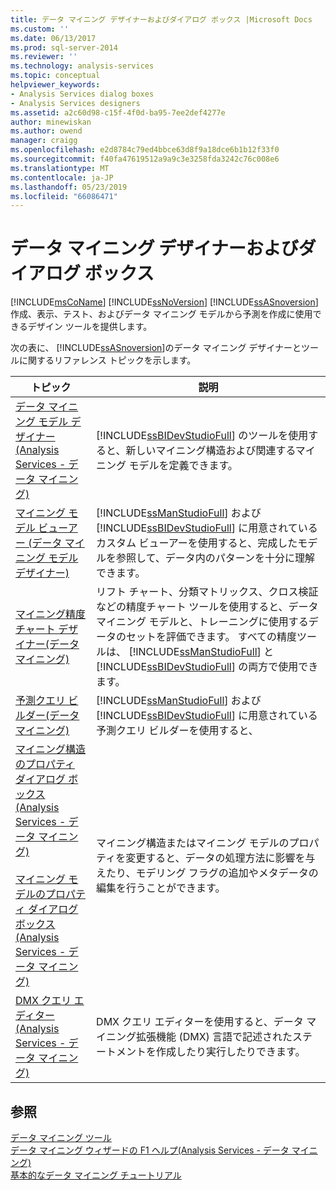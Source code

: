 ```yaml
---
title: データ マイニング デザイナーおよびダイアログ ボックス |Microsoft Docs
ms.custom: ''
ms.date: 06/13/2017
ms.prod: sql-server-2014
ms.reviewer: ''
ms.technology: analysis-services
ms.topic: conceptual
helpviewer_keywords:
- Analysis Services dialog boxes
- Analysis Services designers
ms.assetid: a2c60d98-c15f-4f0d-ba95-7ee2def4277e
author: minewiskan
ms.author: owend
manager: craigg
ms.openlocfilehash: e2d8784c79ed4bbce63d8f9a18dce6b1b12f33f0
ms.sourcegitcommit: f40fa47619512a9a9c3e3258fda3242c76c008e6
ms.translationtype: MT
ms.contentlocale: ja-JP
ms.lasthandoff: 05/23/2019
ms.locfileid: "66086471"
---
```

# <a name="data-mining-designers-and-dialog-boxes"></a>データ マイニング デザイナーおよびダイアログ ボックス
  [!INCLUDE[msCoName](../includes/msconame-md.md)] [!INCLUDE[ssNoVersion](../includes/ssnoversion-md.md)] [!INCLUDE[ssASnoversion](../includes/ssasnoversion-md.md)] 作成、表示、テスト、およびデータ マイニング モデルから予測を作成に使用できるデザイン ツールを提供します。  
  
 次の表に、 [!INCLUDE[ssASnoversion](../includes/ssasnoversion-md.md)]のデータ マイニング デザイナーとツールに関するリファレンス トピックを示します。  
  
|トピック|説明|  
|-----------|-----------------|  
|[データ マイニング モデル デザイナー &#40;Analysis Services - データ マイニング&#41;](data-mining-model-designer-analysis-services-data-mining.md)|[!INCLUDE[ssBIDevStudioFull](../includes/ssbidevstudiofull-md.md)] のツールを使用すると、新しいマイニング構造および関連するマイニング モデルを定義できます。|  
|[マイニング モデル ビューアー (データ マイニング モデル デザイナー)](mining-model-viewers-data-mining-model-designer.md)|[!INCLUDE[ssManStudioFull](../includes/ssmanstudiofull-md.md)] および [!INCLUDE[ssBIDevStudioFull](../includes/ssbidevstudiofull-md.md)] に用意されているカスタム ビューアーを使用すると、完成したモデルを参照して、データ内のパターンを十分に理解できます。|  
|[マイニング精度チャート デザイナー&#40;データ マイニング&#41;](mining-accuracy-chart-designer-data-mining.md)|リフト チャート、分類マトリックス、クロス検証などの精度チャート ツールを使用すると、データ マイニング モデルと、トレーニングに使用するデータのセットを評価できます。 すべての精度ツールは、 [!INCLUDE[ssManStudioFull](../includes/ssmanstudiofull-md.md)] と [!INCLUDE[ssBIDevStudioFull](../includes/ssbidevstudiofull-md.md)] の両方で使用できます。|  
|[予測クエリ ビルダー&#40;データ マイニング&#41;](prediction-query-builder-data-mining.md)|[!INCLUDE[ssManStudioFull](../includes/ssmanstudiofull-md.md)] および [!INCLUDE[ssBIDevStudioFull](../includes/ssbidevstudiofull-md.md)] に用意されている予測クエリ ビルダーを使用すると、|  
|[マイニング構造のプロパティ ダイアログ ボックス&#40;Analysis Services - データ マイニング&#41;](mining-structure-properties-dialog-analysis-services-data-mining.md)<br /><br /> [マイニング モデルのプロパティ ダイアログ ボックス&#40;Analysis Services - データ マイニング&#41;](mining-model-properties-dialog-box-analysis-services-data-mining.md)|マイニング構造またはマイニング モデルのプロパティを変更すると、データの処理方法に影響を与えたり、モデリング フラグの追加やメタデータの編集を行うことができます。|  
|[DMX クエリ エディター &#40;Analysis Services - データ マイニング&#41;](dmx-query-editor-analysis-services-data-mining.md)|DMX クエリ エディターを使用すると、データ マイニング拡張機能 (DMX) 言語で記述されたステートメントを作成したり実行したりできます。|  
  
## <a name="see-also"></a>参照  
 [データ マイニング ツール](data-mining/data-mining-tools.md)   
 [データ マイニング ウィザードの F1 ヘルプ&#40;Analysis Services - データ マイニング&#41;](data-mining-wizard-f1-help-analysis-services-data-mining.md)   
 [基本的なデータ マイニング チュートリアル](../../2014/tutorials/basic-data-mining-tutorial.md)  
  
  
